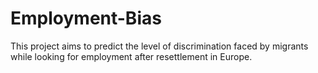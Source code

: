 # Employment-Bias
This project aims to predict the level of discrimination faced by migrants while looking for employment after resettlement in Europe.
